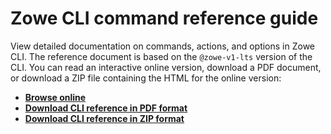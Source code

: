 # Zowe CLI command reference guide

View detailed documentation on commands, actions, and options in Zowe CLI. The reference document is based on the `@zowe-v1-lts` version of the CLI. You can read an interactive online version, download a PDF document, or download a ZIP file containing the HTML for the online version:
- <b><a href="/v1.12.x/web_help/index.html" target="_blank">Browse online</a></b>
- <b><a href="/v1.12.x/CLIReference_Zowe.pdf" target="_blank">Download CLI reference in PDF format</a></b>
- <b><a href="/v1.12.x/zowe_web_help.zip" target="_blank">Download CLI reference in ZIP format</a></b>
